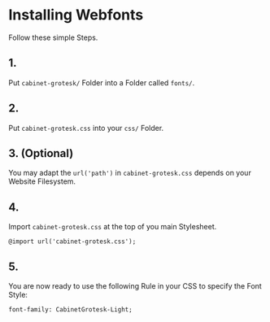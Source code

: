 # Installing Webfonts
Follow these simple Steps.

## 1.
Put `cabinet-grotesk/` Folder into a Folder called `fonts/`.

## 2.
Put `cabinet-grotesk.css` into your `css/` Folder.

## 3. (Optional)
You may adapt the `url('path')` in `cabinet-grotesk.css` depends on your Website Filesystem.

## 4.
Import `cabinet-grotesk.css` at the top of you main Stylesheet.

```
@import url('cabinet-grotesk.css');
```

## 5.
You are now ready to use the following Rule in your CSS to specify the Font Style:
```
font-family: CabinetGrotesk-Light;

```

